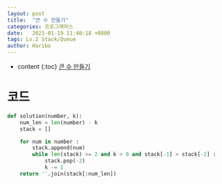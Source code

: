 ```yaml
---
layout: post
title:  "큰 수 만들기"
categories: 프로그래머스
date:   2021-01-19 11:40:18 +0800
tags: Lv.2 Stack/Queue
author: Haribo
---
```


* content
{:toc}
[큰 수 만들기](https://school.programmers.co.kr/learn/courses/30/lessons/42883)

# 코드

```python
def solution(number, k):
    num_len = len(number) - k
    stack = []

    for num in number :
        stack.append(num)
        while len(stack) >= 2 and k > 0 and stack[-1] > stack[-2] :
            stack.pop(-2)
            k -= 1
    return ''.join(stack[:num_len])
```


